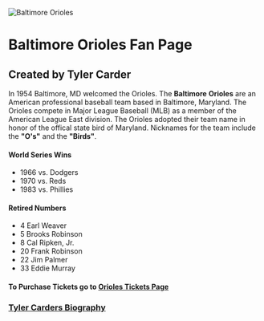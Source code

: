 ![Baltimore Orioles](https://cbswashington.files.wordpress.com/2014/06/145363989-e1410209852117.jpg?w=625&h=360&crop=1)

# Baltimore Orioles Fan Page

## Created by Tyler Carder

In 1954 Baltimore, MD welcomed the Orioles. The **Baltimore** **Orioles** are an American professional baseball team based in Baltimore, Maryland. The Orioles compete in Major League Baseball (MLB) as a member of the American League East division.  The Orioles adopted their team name in honor of the offical state bird of Maryland.  Nicknames for the team include the **"O's"** and the **"Birds"**.   

#### **World Series Wins**

* 1966 vs. Dodgers
* 1970 vs. Reds
* 1983 vs. Phillies

#### **Retired Numbers**
* 4 Earl Weaver
* 5 Brooks Robinson
* 8 Cal Ripken, Jr.
* 20 Frank Robinson
* 22 Jim Palmer
* 33 Eddie Murray

#### To Purchase Tickets go to [Orioles Tickets Page](https://www.viagogo.com/ww/Sports-Tickets/MLB/MLB-Regular-Season/Baltimore-Orioles-Tickets?AffiliateID=49&adposition=1t1&PCID=PSROWGOOSPOBALTIBA6FC23B5-000000&AdID=242807031562&MetroRegionID=&psc=&psc=&ps=&ps=&ps_p=0&ps_c=833478232&ps_ag=41413354263&ps_tg=kwd-295125001439&ps_ad=242807031562&ps_adp=1t1&ps_fi=&ps_fi=&ps_li=&ps_li=&ps_lp=1009666&ps_n=g&ps_d=c&gclid=EAIaIQobChMIg-z88-i42QIV0AMqCh3PTADTEAAYASAAEgIp7vD_BwE)

### [Tyler Carders Biography](https://tylercarder05.github.io/bio.md)

